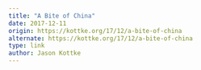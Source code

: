 ```yaml
---
title: "A Bite of China"
date: 2017-12-11
origin: https://kottke.org/17/12/a-bite-of-china
alternate: https://kottke.org/17/12/a-bite-of-china
type: link
author: Jason Kottke
---
```



